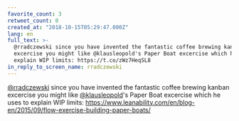 ```yaml
---
favorite_count: 3
retweet_count: 0
created_at: "2018-10-15T05:29:47.000Z"
lang: en
full_text: >-
  @rradczewski since you have invented the fantastic coffee brewing kanban
  excercise you might like @klausleopold's Paper Boat excercise which he uses to
  explain WIP limits: https://t.co/zWz7HeqSL8
in_reply_to_screen_name: rradczewski
---
```


[@rradczewski](https://twitter.com/rradczewski) since you have invented the
fantastic coffee brewing kanban excercise you might like
[@klausleopold](https://twitter.com/klausleopold)'s Paper Boat excercise which
he uses to explain WIP limits:
<https://www.leanability.com/en/blog-en/2015/09/flow-exercise-building-paper-boats/>
